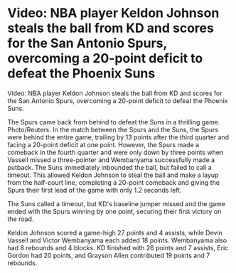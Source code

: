 # Video: NBA player Keldon Johnson steals the ball from KD and scores for the San Antonio Spurs, overcoming a 20-point deficit to defeat the Phoenix Suns 
 Video: NBA player Keldon Johnson steals the ball from KD and scores for the San Antonio Spurs, overcoming a 20-point deficit to defeat the Phoenix Suns. 

 The Spurs came back from behind to defeat the Suns in a thrilling game. Photo/Reuters. In the match between the Spurs and the Suns, the Spurs were behind the entire game, trailing by 13 points after the third quarter and facing a 20-point deficit at one point. However, the Spurs made a comeback in the fourth quarter and were only down by three points when Vassell missed a three-pointer and Wembanyama successfully made a putback. The Suns immediately inbounded the ball, but failed to call a timeout. This allowed Keldon Johnson to steal the ball and make a layup from the half-court line, completing a 20-point comeback and giving the Spurs their first lead of the game with only 1.2 seconds left.

 The Suns called a timeout, but KD's baseline jumper missed and the game ended with the Spurs winning by one point, securing their first victory on the road.

 Keldon Johnson scored a game-high 27 points and 4 assists, while Devin Vassell and Victor Wembanyama each added 18 points. Wembanyama also had 8 rebounds and 4 blocks. KD finished with 26 points and 7 assists, Eric Gordon had 20 points, and Grayson Allen contributed 19 points and 7 rebounds.